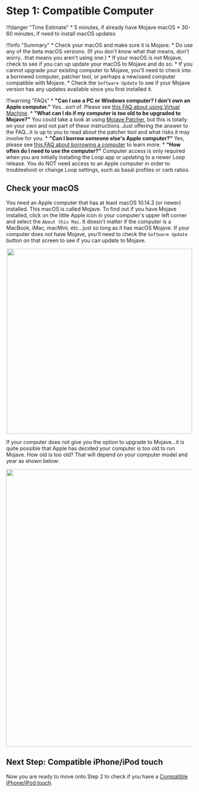 # Step 1: Compatible Computer

!!!danger "Time Estimate"
    * 5 minutes, if already have Mojave macOS
    * 30-60 minutes, if need to install macOS updates

!!!info "Summary"
    * Check your macOS and make sure it is Mojave.
    * Do use any of the beta macOS versions. (If you don't know what that means, don't worry...that means you aren't using one.)
    * If your macOS is not Mojave, check to see if you can up update your macOS to Mojave and do so.
    * If you cannot upgrade your existing computer to Mojave, you'll need to check into a borrowed computer, patcher tool, or perhaps a new/used computer compatible with Mojave.
    * Check the `Software Update` to see if your Mojave version has any updates available since you first installed it.

!!!warning "FAQs"
    * **"Can I use a PC or Windows computer? I don't own an Apple computer."** Yes...sort of. Please see [this FAQ about using Virtual Machine](https://loopkit.github.io/loopdocs/faqs/FAQs/#can-i-use-a-virtualmachine-to-build).
    * **"What can I do if my computer is too old to be upgraded to Mojave?"** You could take a look at using [Mojave Patcher](http://dosdude1.com/mojave/), but this is totally on your own and not part of these instructions. Just offering the answer to the FAQ...it is up to you to read about the patcher tool and what risks it may involve for you.
    * **"Can I borrow someone else's Apple computer?"** Yes, please see [this FAQ about borrowing a computer](https://loopkit.github.io/loopdocs/faqs/FAQs/#do-i-need-to-own-my-own-apple-computer) to learn more.
    * **"How often do I need to use the computer?"** Computer access is only required when you are initially installing the Loop app or updating to a newer Loop release. You do NOT need access to an Apple computer in order to troubleshoot or change Loop settings, such as basal profiles or carb ratios.

## Check your macOS
You need an Apple computer that has at least macOS 10.14.3 (or newer) installed. This macOS is called Mojave. To find out if you have Mojave installed, click on the little Apple icon in your computer's upper left corner and select the `About this Mac`. It doesn't matter if the computer is a MacBook, iMac, macMini, etc...just so long as it has macOS Mojave. If your computer does not have Mojave, you'll need to check the `Software Update` button on that screen to see if you can update to Mojave.

<p align="center">
<img src="https://loopkit.github.io/loopdocs/setup/requirements/img/macosx.png" width="500">
</p>

If your computer does not give you the option to upgrade to Mojave...it is quite possible that Apple has decided your computer is too old to run Mojave. How old is too old? That will depend on your computer model and year as shown below:

<p align="center">
<img src="https://loopkit.github.io/loopdocs/setup/requirements/img/mojave-minimum.png" width="750">
</p>

## Next Step: Compatible iPhone/iPod touch

Now you are ready to move onto Step 2 to check if you have a [Compatible iPhone/iPod touch](https://loopkit.github.io/loopdocs/build/step2/).
